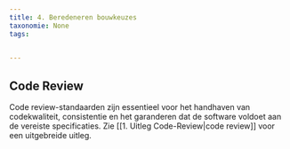 ```yaml
---
title: 4. Beredeneren bouwkeuzes
taxonomie: None
tags:

 
---
```



## Code Review
Code review-standaarden zijn essentieel voor het handhaven van codekwaliteit, consistentie en het garanderen dat de software voldoet aan de vereiste specificaties. Zie [[1. Uitleg Code-Review|code review]] voor een uitgebreide uitleg.